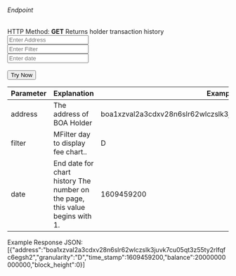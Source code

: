 <h6>Endpoint</h6>

<p id="endpoint"></p>

HTTP Method: **GET**
Returns holder transaction history<br/>
<input class="md-input" placeholder="Enter Address" id="address" width="100"></input><br/>
<input class="md-input" placeholder="Enter Filter" id="filter"></input><br/>
<input class="md-input" placeholder="Enter date" id="date"></input><br/><br/>
<button class="md-button" onclick="tryNow()">Try Now</button>
<script>
   document.getElementById("endpoint").innerHTML =`http://3.38.34.30:3836/holder_balance_history/${document.getElementById("address").value || "boa1xzval2a3cdxv28n6slr62wlczslk3juvk7cu05qt3z55ty2rlfqfc6egsh2"}?filter=${document.getElementById("filter").value || "D"}&date=${document.getElementById("date").value || "1609459200"}`
    function tryNow(){
        document.getElementById("showResult").innerHTML =""
        document.getElementById("endpoint").innerHTML =""
        fetch(`http://3.38.34.30:3836/holder_balance_history/${document.getElementById("address").value || "boa1xzval2a3cdxv28n6slr62wlczslk3juvk7cu05qt3z55ty2rlfqfc6egsh2"}?filter=${document.getElementById("filter").value || "D"}&date=${document.getElementById("date").value || "1609459200"}`).then((res) => {
            res.json().then((res) => {
                document.getElementById("showResult").innerHTML = JSON.stringify(res[0])
                document.getElementById("endpoint").innerHTML =`http://3.38.34.30:3836/holder_balance_history/${document.getElementById("address").value || "boa1xzval2a3cdxv28n6slr62wlczslk3juvk7cu05qt3z55ty2rlfqfc6egsh2"}?filter=${document.getElementById("filter").value || "D"}&date=${document.getElementById("date").value || "1609459200"}`
                })
        }).catch((err) => {
            console.log(err)
        })
    }
</script>
<p id="showResult"></p>

| Parameter | Explanation  | Example                              |
| --------- | ------------ | ------------------------------------ |
| address   | The address of BOA Holder| boa1xzval2a3cdxv28n6slr62wlczslk3juvk7cu05qt3z55ty2rlfqfc6egsh2|
| filter   | MFilter day to display fee chart.. | D|
| date   | End date for chart history The number on the page, this value begins with 1. | 1609459200|

Example Response JSON:<br/>
[{"address":"boa1xzval2a3cdxv28n6slr62wlczslk3juvk7cu05qt3z55ty2rlfqfc6egsh2","granularity":"D","time_stamp":1609459200,"balance":20000000000000,"block_height":0}]